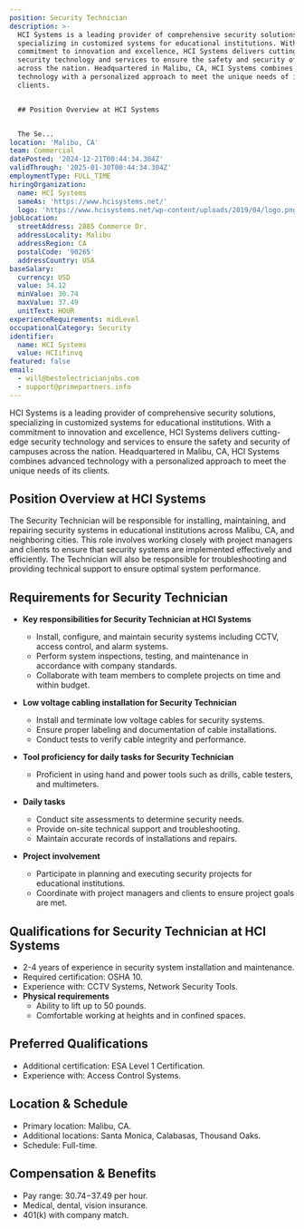 ```yaml
---
position: Security Technician
description: >-
  HCI Systems is a leading provider of comprehensive security solutions,
  specializing in customized systems for educational institutions. With a
  commitment to innovation and excellence, HCI Systems delivers cutting-edge
  security technology and services to ensure the safety and security of campuses
  across the nation. Headquartered in Malibu, CA, HCI Systems combines advanced
  technology with a personalized approach to meet the unique needs of its
  clients.


  ## Position Overview at HCI Systems


  The Se...
location: 'Malibu, CA'
team: Commercial
datePosted: '2024-12-21T00:44:34.304Z'
validThrough: '2025-01-30T00:44:34.304Z'
employmentType: FULL_TIME
hiringOrganization:
  name: HCI Systems
  sameAs: 'https://www.hcisystems.net/'
  logo: 'https://www.hcisystems.net/wp-content/uploads/2019/04/logo.png'
jobLocation:
  streetAddress: 2885 Commerce Dr.
  addressLocality: Malibu
  addressRegion: CA
  postalCode: '90265'
  addressCountry: USA
baseSalary:
  currency: USD
  value: 34.12
  minValue: 30.74
  maxValue: 37.49
  unitText: HOUR
experienceRequirements: midLevel
occupationalCategory: Security
identifier:
  name: HCI Systems
  value: HCIifinvq
featured: false
email:
  - will@bestelectricianjobs.com
  - support@primepartners.info
---
```




HCI Systems is a leading provider of comprehensive security solutions, specializing in customized systems for educational institutions. With a commitment to innovation and excellence, HCI Systems delivers cutting-edge security technology and services to ensure the safety and security of campuses across the nation. Headquartered in Malibu, CA, HCI Systems combines advanced technology with a personalized approach to meet the unique needs of its clients.

## Position Overview at HCI Systems

The Security Technician will be responsible for installing, maintaining, and repairing security systems in educational institutions across Malibu, CA, and neighboring cities. This role involves working closely with project managers and clients to ensure that security systems are implemented effectively and efficiently. The Technician will also be responsible for troubleshooting and providing technical support to ensure optimal system performance.

## Requirements for Security Technician

- **Key responsibilities for Security Technician at HCI Systems**
  - Install, configure, and maintain security systems including CCTV, access control, and alarm systems.
  - Perform system inspections, testing, and maintenance in accordance with company standards.
  - Collaborate with team members to complete projects on time and within budget.

- **Low voltage cabling installation for Security Technician**
  - Install and terminate low voltage cables for security systems.
  - Ensure proper labeling and documentation of cable installations.
  - Conduct tests to verify cable integrity and performance.

- **Tool proficiency for daily tasks for Security Technician**
  - Proficient in using hand and power tools such as drills, cable testers, and multimeters.

- **Daily tasks**
  - Conduct site assessments to determine security needs.
  - Provide on-site technical support and troubleshooting.
  - Maintain accurate records of installations and repairs.

- **Project involvement**
  - Participate in planning and executing security projects for educational institutions.
  - Coordinate with project managers and clients to ensure project goals are met.

## Qualifications for Security Technician at HCI Systems

- 2-4 years of experience in security system installation and maintenance.
- Required certification: OSHA 10.
- Experience with: CCTV Systems, Network Security Tools.
- **Physical requirements**
  - Ability to lift up to 50 pounds.
  - Comfortable working at heights and in confined spaces.

## Preferred Qualifications

- Additional certification: ESA Level 1 Certification.
- Experience with: Access Control Systems.

## Location & Schedule

- Primary location: Malibu, CA.
- Additional locations: Santa Monica, Calabasas, Thousand Oaks.
- Schedule: Full-time.

## Compensation & Benefits

- Pay range: $30.74-$37.49 per hour.
- Medical, dental, vision insurance.
- 401(k) with company match.
